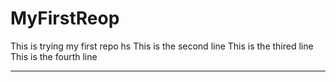 # MyFirstReop
This is trying my first repo hs
This is the second line
This is the thired line
This is the fourth line

----------------------
